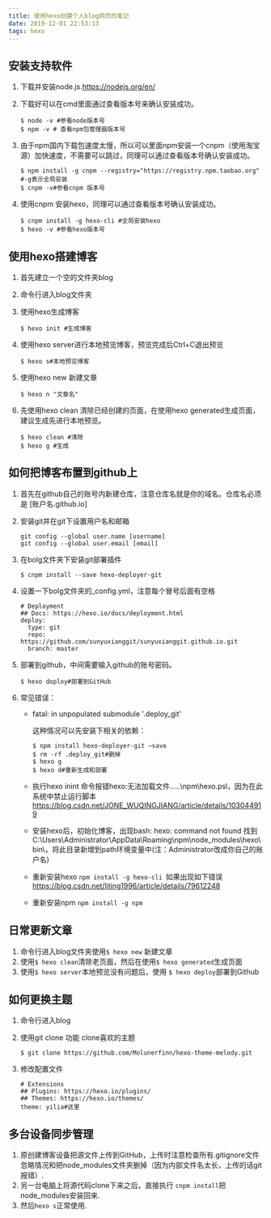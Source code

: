```yaml
---
title: 使用hexo创建个人blog网页的笔记
date: 2019-12-01 22:53:13
tags: hexo
---
```


## 安装支持软件

1. 下载并安装node.js.https://nodejs.org/en/

2. 下载好可以在cmd里面通过查看版本号来确认安装成功。

   ```
   $ node -v #参看node版本号
   $ npm -v # 查看npm包管理器版本号
   ```
<!--more-->
3. 由于npm国内下载包速度太慢，所以可以里面npm安装一个cnpm（使用淘宝源）加快速度，不需要可以跳过，同理可以通过查看版本号确认安装成功。

   ```
   $ npm install -g cnpm --registry="https://registry.npm.taobao.org" #-g表示全局安装
   $ cnpm -v#参看cnpm 版本号
   ```

4. 使用cnpm 安装hexo，同理可以通过查看版本号确认安装成功。

   ```
   $ cnpm install -g hexo-cli #全局安装hexo
   $ hexo -v #参看hexo版本号
   ```



## 使用hexo搭建博客

1. 首先建立一个空的文件夹blog

2. 命令行进入blog文件夹

3. 使用hexo生成博客

   ```
   $ hexo init #生成博客
   ```

4. 使用hexo server进行本地预览博客，预览完成后Ctrl+C退出预览

   ```
   $ hexo s#本地预览博客
   ```

5. 使用hexo new 新建文章

   ```
   $ hexo n "文章名"
   ```

6. 先使用hexo clean 清除已经创建的页面，在使用hexo generated生成页面，建议生成先进行本地预览。

   ```
   $ hexo clean #清除
   $ hexo g #生成
   ```

## 如何把博客布置到github上

1. 首先在github自己的账号内新建仓库，注意仓库名就是你的域名。仓库名必须是 [账户名.github.io]

2. 安装git并在git下设置用户名和邮箱

   ```
   git config --global user.name [username]
   git config --global user.email [email]
   ```

3. 在bolg文件夹下安装git部署插件

   ```
   $ cnpm install --save hexo-deployer-git
   ```

4. 设置一下bolg文件夹的_config.yml，注意每个冒号后面有空格

   ```
   # Deployment
   ## Docs: https://hexo.io/docs/deployment.html
   deploy:
     type: git 
     repo: https://github.com/sunyuxianggit/sunyuxianggit.github.io.git
     branch: master
   ```

5. 部署到github，中间需要输入github的账号密码。

   ```
   $ hexo doploy#部署到GitHub
   ```
   
6. 常见错误：

   * fatal: in unpopulated submodule '.deploy_git'

      这种情况可以先安装下相关的依赖：

      ```
      $ npm install hexo-deployer-git –save
      $ rm -rf .deploy_git#删掉
      $ hexo g
      $ hexo d#重新生成和部署
      ```
   * 执行hexo inint 命令报错hexo:无法加载文件.....\npm\hexo.psl，因为在此系统中禁止运行脚本
   https://blog.csdn.net/JONE_WUQINGJIANG/article/details/103044919
   * 安装hexo后，初始化博客，出现bash: hexo: command not found
   找到C:\Users\Administrator\AppData\Roaming\npm\node_modules\hexo\bin\，将此目录新增到path环境变量中(注：Administrator改成你自己的账户名)

   * 重新安装hexo `npm install -g hexo-cli `如果出现如下错误
   https://blog.csdn.net/liting1996/article/details/79612248
   * 重新安装npm `npm install -g npm`

   

## 日常更新文章

1. 命令行进入blog文件夹使用```$ hexo new``` 新建文章
2. 使用```$ hexo clean```清除老页面，然后在使用```$ hexo generated```生成页面
3. 使用```$ hexo server```本地预览没有问题后，使用 ```$ hexo deploy```部署到Github

## 如何更换主题

1. 命令行进入blog

2. 使用git clone 功能 clone喜欢的主题

   ```
   $ git clone https://github.com/Molunerfinn/hexo-theme-melody.git
   ```

3. 修改配置文件

   ```
   # Extensions
   ## Plugins: https://hexo.io/plugins/
   ## Themes: https://hexo.io/themes/
   theme: yilia#这里
   ```


## 多台设备同步管理

1. 原创建博客设备把源文件上传到GitHub，上传时注意检查所有.gitignore文件忽略情况和把node_modules文件夹删掉（因为内部文件名太长，上传的话git报错）.
2. 另一台电脑上将源代码clone下来之后，直接执行 ```cnpm install```把node_modules安装回来.
3. 然后```hexo s```正常使用.